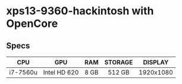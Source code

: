 # xps13-9360-hackintosh with OpenCore

## Specs
|    CPU   |   GPU        |  RAM  | STORAGE |    DISPLAY    |
|:--------:|:------------:|:-----:|:-------:|:-------------:|
| i7-7560u | Intel HD 620 | 8 GB  |  512 GB |   1920x1080   |
